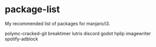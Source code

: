 # package-list
My recommended list of packages for manjaro/i3.

polymc-cracked-git
breaktimer
lutris
discord
godot
hplip
imagewriter
spotify-adblock
